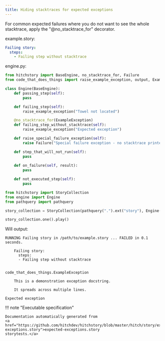 ```yaml
---
title: Hiding stacktraces for expected exceptions
---
```




For common expected failures where you do not want
to see the whole stacktrace, apply the "@no_stacktrace_for"
decorator.




example.story:

```yaml
Failing story:
  steps:
    - Failing step without stacktrace

```









engine.py:

```python
from hitchstory import BaseEngine, no_stacktrace_for, Failure
from code_that_does_things import raise_example_exception, output, ExampleException

class Engine(BaseEngine):
    def passing_step(self):
        pass

    def failing_step(self):
        raise_example_exception("Towel not located")

    @no_stacktrace_for(ExampleException)
    def failing_step_without_stacktrace(self):
        raise_example_exception("Expected exception")

    def raise_special_failure_exception(self):
        raise Failure("Special failure exception - no stacktrace printed!")

    def step_that_will_not_run(self):
        pass
        
    def on_failure(self, result):
        pass

    def not_executed_step(self):
        pass

```



```python
from hitchstory import StoryCollection
from engine import Engine
from pathquery import pathquery

story_collection = StoryCollection(pathquery(".").ext("story"), Engine())

```






```python
story_collection.one().play()
```

Will output:
```
RUNNING Failing story in /path/to/example.story ... FAILED in 0.1 seconds.

    Failing story:
      steps:
      - Failing step without stacktrace


code_that_does_things.ExampleException

    This is a demonstration exception docstring.

    It spreads across multiple lines.

Expected exception
```










!!! note "Executable specification"

    Documentation automatically generated from 
    <a href="https://github.com/hitchdev/hitchstory/blob/master/hitch/story/expected-exceptions.story">expected-exceptions.story
    storytests.</a>

